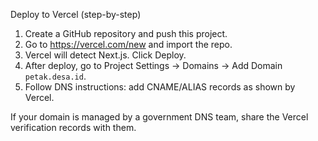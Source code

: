 Deploy to Vercel (step-by-step)
1. Create a GitHub repository and push this project.
2. Go to https://vercel.com/new and import the repo.
3. Vercel will detect Next.js. Click Deploy.
4. After deploy, go to Project Settings -> Domains -> Add Domain `petak.desa.id`.
5. Follow DNS instructions: add CNAME/ALIAS records as shown by Vercel.

If your domain is managed by a government DNS team, share the Vercel verification records with them.
